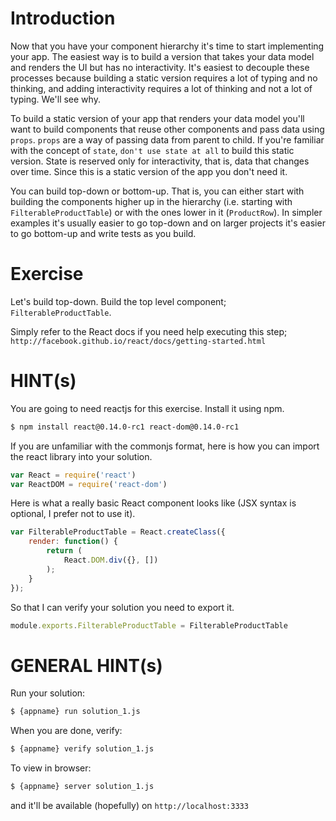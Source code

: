 # Introduction

Now that you have your component hierarchy it's time to start implementing your app. The easiest way is to build a version that takes your data model and renders the UI but has no interactivity. It's easiest to decouple these processes because building a static version requires a lot of typing and no thinking, and adding interactivity requires a lot of thinking and not a lot of typing. We'll see why.

To build a static version of your app that renders your data model you'll want to build components that reuse other components and pass data using `props`. `props` are a way of passing data from parent to child. If you're familiar with the concept of `state`, `don't use state at all` to build this static version. State is reserved only for interactivity, that is, data that changes over time. Since this is a static version of the app you don't need it.

You can build top-down or bottom-up. That is, you can either start with building the components higher up in the hierarchy (i.e. starting with `FilterableProductTable`) or with the ones lower in it (`ProductRow`). In simpler examples it's usually easier to go top-down and on larger projects it's easier to go bottom-up and write tests as you build.

# Exercise

Let's build top-down. Build the top level component; `FilterableProductTable`.

Simply refer to the React docs if you need help executing this step; `http://facebook.github.io/react/docs/getting-started.html`

# HINT(s)

You are going to need reactjs for this exercise. Install it using npm.

```sh
$ npm install react@0.14.0-rc1 react-dom@0.14.0-rc1
```

If you are unfamiliar with the commonjs format, here is how you can import the react library into your solution.

```js
var React = require('react')
var ReactDOM = require('react-dom')
```

Here is what a really basic React component looks like (JSX syntax is optional, I prefer not to use it).

```js
var FilterableProductTable = React.createClass({
    render: function() {
        return (
            React.DOM.div({}, [])
        );
    }
});
```

So that I can verify your solution you need to export it.

```js
module.exports.FilterableProductTable = FilterableProductTable
```

# GENERAL HINT(s)

Run your solution:

```sh
$ {appname} run solution_1.js
```

When you are done, verify:

```sh
$ {appname} verify solution_1.js
```

To view in browser:
```sh
$ {appname} server solution_1.js
```
and it'll be available (hopefully) on ```http://localhost:3333```
